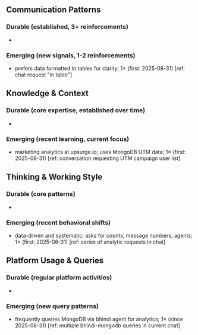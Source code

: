 ## Communication Patterns
### Durable (established, 3+ reinforcements)
- 

### Emerging (new signals, 1-2 reinforcements)
- prefers data formatted in tables for clarity; 1× (first: 2025-08-31) [ref: chat request "in table"]

## Knowledge & Context
### Durable (core expertise, established over time)
- 

### Emerging (recent learning, current focus)
- marketing analytics at upsurge.io; uses MongoDB UTM data; 1× (first: 2025-08-31) [ref: conversation requesting UTM campaign user list]

## Thinking & Working Style
### Durable (core patterns)
- 

### Emerging (recent behavioral shifts)
- data-driven and systematic; asks for counts, message numbers, agents; 1× (first: 2025-08-31) [ref: series of analytic requests in chat]

## Platform Usage & Queries
### Durable (regular platform activities)
- 

### Emerging (new query patterns)
- frequently queries MongoDB via bhindi agent for analytics; 1× (since 2025-08-31) [ref: multiple bhindi-mongodb queries in current chat]